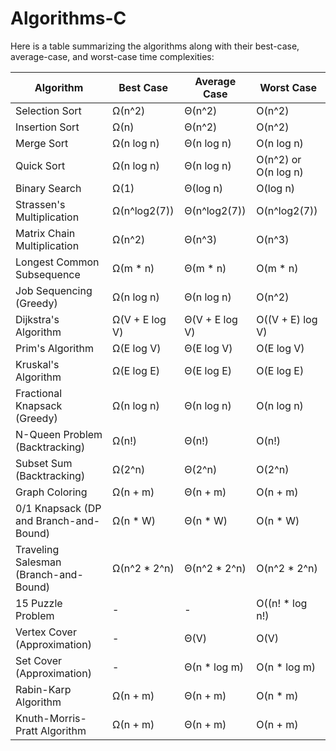 # Algorithms-C
Here is a table summarizing the algorithms along with their best-case, average-case, and worst-case time complexities:

| Algorithm                   | Best Case         | Average Case         | Worst Case             |
|-----------------------------|------------------|----------------------|------------------------|
| Selection Sort              | Ω(n^2)           | Θ(n^2)               | O(n^2)                 |
| Insertion Sort              | Ω(n)             | Θ(n^2)               | O(n^2)                 |
| Merge Sort                  | Ω(n log n)       | Θ(n log n)           | O(n log n)             |
| Quick Sort                  | Ω(n log n)       | Θ(n log n)           | O(n^2) or O(n log n)   |
| Binary Search               | Ω(1)             | Θ(log n)             | O(log n)               |
| Strassen's Multiplication   | Ω(n^log2(7))     | Θ(n^log2(7))         | O(n^log2(7))           |
| Matrix Chain Multiplication | Ω(n^2)           | Θ(n^3)               | O(n^3)                 |
| Longest Common Subsequence  | Ω(m * n)         | Θ(m * n)             | O(m * n)               |
| Job Sequencing (Greedy)     | Ω(n log n)       | Θ(n log n)           | O(n^2)                 |
| Dijkstra's Algorithm        | Ω(V + E log V)   | Θ(V + E log V)       | O((V + E) log V)       |
| Prim's Algorithm            | Ω(E log V)       | Θ(E log V)           | O(E log V)             |
| Kruskal's Algorithm         | Ω(E log E)       | Θ(E log E)           | O(E log E)             |
| Fractional Knapsack (Greedy)| Ω(n log n)       | Θ(n log n)           | O(n log n)             |
| N-Queen Problem (Backtracking) | Ω(n!)        | Θ(n!)                | O(n!)                  |
| Subset Sum (Backtracking)   | Ω(2^n)           | Θ(2^n)               | O(2^n)                 |
| Graph Coloring              | Ω(n + m)         | Θ(n + m)             | O(n + m)               |
| 0/1 Knapsack (DP and Branch-and-Bound) | Ω(n * W)  | Θ(n * W)             | O(n * W)               |
| Traveling Salesman (Branch-and-Bound) | Ω(n^2 * 2^n) | Θ(n^2 * 2^n)      | O(n^2 * 2^n)           |
| 15 Puzzle Problem           | -                | -                    | O((n! * log n!)        |
| Vertex Cover (Approximation) | -              | Θ(V)                 | O(V)                   |
| Set Cover (Approximation)   | -                | Θ(n * log m)         | O(n * log m)           |
| Rabin-Karp Algorithm        | Ω(n + m)         | Θ(n + m)             | O(n * m)               |
| Knuth-Morris-Pratt Algorithm| Ω(n + m)         | Θ(n + m)             | O(n + m)
